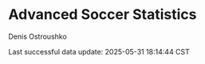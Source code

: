 # Advanced Soccer Statistics
Denis Ostroushko

<!-- gfm -->

Last successful data update: 2025-05-31 18:14:44 CST
